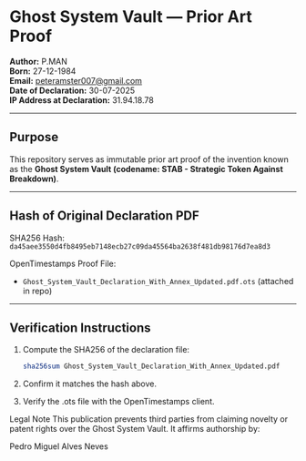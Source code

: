 # Ghost System Vault — Prior Art Proof

**Author:** P.MAN  
**Born:** 27-12-1984  
**Email:** peteramster007@gmail.com  
**Date of Declaration:** 30-07-2025  
**IP Address at Declaration:** 31.94.18.78  

---

## Purpose

This repository serves as immutable prior art proof of the invention known as the **Ghost System Vault (codename: STAB - Strategic Token Against Breakdown)**.

---

## Hash of Original Declaration PDF

SHA256 Hash:  
`da45aee3550d4fb8495eb7148ecb27c09da45564ba2638f481db98176d7ea8d3`

OpenTimestamps Proof File:  
- `Ghost_System_Vault_Declaration_With_Annex_Updated.pdf.ots` (attached in repo)

---

## Verification Instructions

1. Compute the SHA256 of the declaration file:  
   ```bash
   sha256sum Ghost_System_Vault_Declaration_With_Annex_Updated.pdf
   
2. Confirm it matches the hash above.

3. Verify the .ots file with the OpenTimestamps client.

Legal Note
This publication prevents third parties from claiming novelty or patent rights over the Ghost System Vault.
It affirms authorship by:

Pedro Miguel Alves Neves


